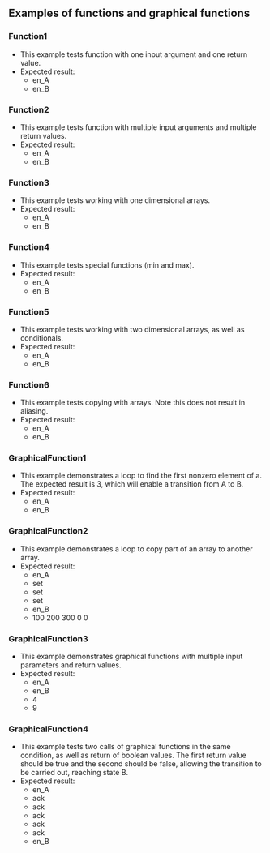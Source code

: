 ## Examples of functions and graphical functions

### Function1

* This example tests function with one input argument and one return value.
* Expected result:
  - en_A
  - en_B

### Function2

* This example tests function with multiple input arguments and multiple return values.
* Expected result:
  - en_A
  - en_B

### Function3

* This example tests working with one dimensional arrays.
* Expected result:
  - en_A
  - en_B

### Function4

* This example tests special functions (min and max).
* Expected result:
  - en_A
  - en_B

### Function5

* This example tests working with two dimensional arrays, as well as conditionals.
* Expected result:
  - en_A
  - en_B

### Function6

* This example tests copying with arrays. Note this does not result in aliasing.
* Expected result:
  - en_A
  - en_B

### GraphicalFunction1

* This example demonstrates a loop to find the first nonzero element of a. The expected result is 3, which will enable a transition from A to B.
* Expected result:
  - en_A
  - en_B

### GraphicalFunction2

* This example demonstrates a loop to copy part of an array to another array.
* Expected result:
  - en_A
  - set
  - set
  - set
  - en_B
  - 100 200 300 0 0

### GraphicalFunction3

* This example demonstrates graphical functions with multiple input parameters and return values.
* Expected result:
  - en_A
  - en_B
  - 4
  - 9

### GraphicalFunction4

* This example tests two calls of graphical functions in the same condition, as well as return of boolean values. The first return value should be true and the second should be false, allowing the transition to be carried out, reaching state B.
* Expected result:
  - en_A
  - ack
  - ack
  - ack
  - ack
  - ack
  - en_B
